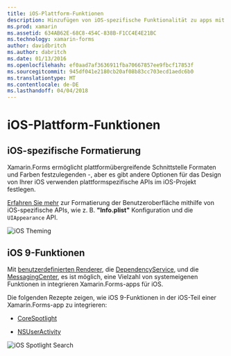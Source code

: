 ```yaml
---
title: iOS-Plattform-Funktionen
description: Hinzufügen von iOS-spezifische Funktionalität zu apps mit Xamarin.Forms
ms.prod: xamarin
ms.assetid: 634AB62E-68C8-454C-838B-F1CC4E4E21BC
ms.technology: xamarin-forms
author: davidbritch
ms.author: dabritch
ms.date: 01/13/2016
ms.openlocfilehash: ef0aad7af3636911fba70667857ee9fbcf17853f
ms.sourcegitcommit: 945df041e2180cb20af08b83cc703ecd1aedc6b0
ms.translationtype: MT
ms.contentlocale: de-DE
ms.lasthandoff: 04/04/2018
---
```

# <a name="ios-platform-features"></a>iOS-Plattform-Funktionen

## <a name="ios-specific-formatting"></a>iOS-spezifische Formatierung

Xamarin.Forms ermöglicht plattformübergreifende Schnittstelle Formaten und Farben festzulegenden -, aber es gibt andere Optionen für das Design von Ihrer iOS verwenden plattformspezifische APIs im iOS-Projekt festlegen.

[Erfahren Sie mehr](theme.md) zur Formatierung der Benutzeroberfläche mithilfe von iOS-spezifische APIs, wie z. B. **"Info.plist"** Konfiguration und die `UIAppearance` API.

![](images/status-white-sml.png "iOS Theming")

## <a name="ios-9-features"></a>iOS 9-Funktionen

Mit [benutzerdefinierten Renderer](~/xamarin-forms/app-fundamentals/custom-renderer/index.md), die [DependencyService](~/xamarin-forms/app-fundamentals/dependency-service/index.md), und die [MessagingCenter](~/xamarin-forms/app-fundamentals/messaging-center.md), es ist möglich, eine Vielzahl von systemeigenen Funktionen in integrieren Xamarin.Forms-apps für iOS.

Die folgenden Rezepte zeigen, wie iOS 9-Funktionen in der iOS-Teil einer Xamarin.Forms-app zu integrieren:

* [CoreSpotlight](https://developer.xamarin.com/recipes/cross-platform/xamarin-forms/ios/core-spotlight-search/)

* [NSUserActivity](https://developer.xamarin.com/recipes/cross-platform/xamarin-forms/ios/nsuseractivity-search/)

![](images/corespotlight.png "iOS Spotlight Search")

